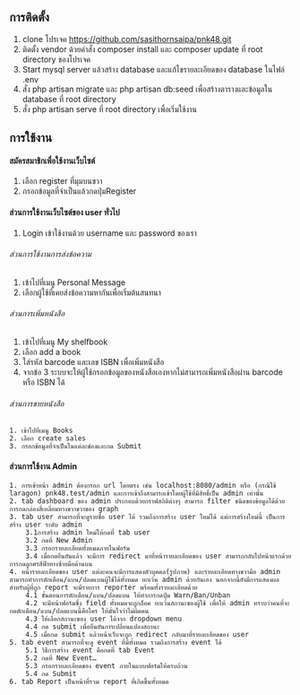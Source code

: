## การติดตั้ง
1. clone โปรเจค https://github.com/sasithornsaipa/pnk48.git
2. ติดตั้ง vendor ด้วยคำสั่ง composer install และ composer update ที่ root directory ของโปรเจค
3. Start mysql server แล้วสร้าง database และแก้ไขรายละเอียดของ database ในไฟล์ .env
4. สั่ง php artisan migrate และ php artisan db:seed เพื่อสร้างตารางและข้อมูลใน database ที่ root directory
5. สั่ง php artisan serve ที่ root directory เพื่อเริ่มใช้งาน

## การใช้งาน
#### สมัครสมาชิกเพื่อใช้งานเว็บไซต์
1. เลือก register ที่มุมบนขวา
2. กรอกข้อมูลที่จำเป็นแล้วกดปุ่มRegister

#### ส่วนการใช้งานเว็บไซต์ของ user ทั่วไป
1. Login เข้าใช้งานด้วย username และ password ของเรา
###### ส่วนการใช้งานการส่งข้อความ
1. เข้าไปที่เมนู Personal Message
2. เลือกผู้ใช้ที่เคยส่งข้อความหากันเพื่อเริ่มต้นสนทนา
###### ส่วนการเพิ่มหนังสือ
1. เข้าไปที่เมนู My shelfbook
2. เลือก add a book
3. ใส่รหัส barcode และเลข ISBN เพื่อเพิ่มหนังสือ
4. จากข้อ 3 ระบบจะให้ผู้ใช้กรอกข้อมูลของหนังสือเองหากไม่สามารถเพิ่มหนังสือผ่าน barcode หรือ ISBN ได้
###### ส่วนการขายหนังสือ
	1. เข้าไปที่เมนู Books
	2. เลือก create sales
	3. กรอกข้อมูลที่จำเป็นในแต่ละช่องและกด Submit
#### ส่วนการใช้งาน Admin
	1. การเข้าหน้า admin ต้องกรอก url โดยตรง เช่น localhost:8080/admin หรือ (กรณีใช้ laragon) pnk48.test/admin และการเข้าถึงสามารถเข้าโดยผู้ใช้ที่มีสิทธิ์เป็น admin เท่านั้น
	2. tab dashboard ของ admin ประกอบด้วยกราฟสถิติต่างๆ สามารถ filter ชนิดของข้อมูลได้ด้วยการกดกล่องสี่เหลี่ยมทางขวาขวาของ graph
	3. tab user สามารถที่จะดูรายชื่อ user ได้ รวมถึงการสร้าง user ใหม่ได้ แต่การสร้างใหม่นี้ เป็นการสร้าง user ระดับ admin
		3.1การสร้าง admin ใหม่ให้กดที่ tab user
		3.2 กดที่ New Admin
		3.3 กรอกรายละเอียดทั้งหมดภายในฟอร์ม
		3.4 เมื่อกดยืนยันแล้ว จะมีการ redirect มาที่หน้ารายละเอียดของ user สามารถกลับไปหน้าแรกด้วยการกดลูกศรสีฟ้าทางซ้ายมือด้านบน
	4. หน้ารายละเอียดของ user แต่ละคนจะมีการแสดงตัวบุคคล(รูปภาพ) และรายละเอียดทางขวามือ admin สามารถทำการตักเตือน/แบน/ปลดแบนผู้ใช้ได้ทั้งหมด ยกเว้น admin ด้วยกันเอง นอกจากนี้ยังมีการแสดงผลสำหรับผู้ที่ถูก report จะมีรายการ reporter พร้อมทั้งรายละเอียดด้วย
		4.1 ขั้นตอนการตักเตือน/แบน/ปลดแบน ให้ทำการกดปุ่ม Warn/Ban/Unban
		4.2 จะมีหน้าฟอร์มซึ่ง field ทั้งหมดจะถูกล็อค ยกเว้นสถานะของผู้ใช้ เพื่อให้ admin ทราบว่าคนที่จะกดตักเตือน/แบน/ปลดแบนนี้คือใคร ให้มั่นใจว่าไม่ผิดคน
		4.3 ให้เลือกสถานะของ user ได้จาก dropdown menu
		4.4 กด submit เพื่อยืนยันการเปลี่ยนแปลงสถานะ
		4.5 เมื่อกด submit แล้วหน้าเว็บจะถูก redirect กลับมาที่รายละเอียดของ user
	5. tab event สามารถที่จะดู event ที่มีทั้งหมด รวมถึงการสร้าง event ได้
		5.1 วิธีการสร้าง event คือกดที่ tab Event
		5.2 กดที่ New Event…
		5.3 กรอกรายละเอียดของ event ภายในแบบฟอร์มให้ครบถ้วน
		5.4 กด Submit
	6. tab Report เป็นหน้าที่รวม report ที่เกิดขึ้นทั้งหมด
